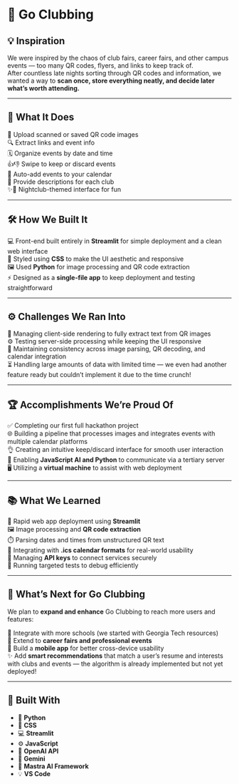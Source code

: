 # 🎉 Go Clubbing

## 💡 Inspiration  
We were inspired by the chaos of club fairs, career fairs, and other campus events — too many QR codes, flyers, and links to keep track of.  
After countless late nights sorting through QR codes and information, we wanted a way to **scan once, store everything neatly, and decide later what’s worth attending.**

---

## 🚀 What It Does  
📸 Upload scanned or saved QR code images  
🔍 Extract links and event info  
🗓️ Organize events by date and time  
👍👎 Swipe to keep or discard events  
📅 Auto-add events to your calendar  
💼 Provide descriptions for each club  
✨🎉 Nightclub-themed interface for fun  

---

## 🛠️ How We Built It  
💻 Front-end built entirely in **Streamlit** for simple deployment and a clean web interface  
🎨 Styled using **CSS** to make the UI aesthetic and responsive  
🖼️ Used **Python** for image processing and QR code extraction  
⚡ Designed as a **single-file app** to keep deployment and testing straightforward  

---

## ⚙️ Challenges We Ran Into  
🧐 Managing client-side rendering to fully extract text from QR images  
⚙️ Testing server-side processing while keeping the UI responsive  
🔄 Maintaining consistency across image parsing, QR decoding, and calendar integration  
⏳ Handling large amounts of data with limited time — we even had another feature ready but couldn’t implement it due to the time crunch!  

---

## 🏆 Accomplishments We’re Proud Of  
✅ Completing our first full hackathon project  
🌐 Building a pipeline that processes images and integrates events with multiple calendar platforms  
👌 Creating an intuitive keep/discard interface for smooth user interaction  
🎉 Enabling **JavaScript AI and Python** to communicate via a tertiary server  
🖥️ Utilizing a **virtual machine** to assist with web deployment  

---

## 📚 What We Learned  
🚀 Rapid web app deployment using **Streamlit**  
🖼️ Image processing and **QR code extraction**  
⏱️ Parsing dates and times from unstructured QR text  
📅 Integrating with **.ics calendar formats** for real-world usability  
🔑 Managing **API keys** to connect services securely  
🧪 Running targeted tests to debug efficiently  

---

## 🔮 What’s Next for Go Clubbing  
We plan to **expand and enhance** Go Clubbing to reach more users and features:  

🏫 Integrate with more schools (we started with Georgia Tech resources)  
💼 Extend to **career fairs and professional events**  
📱 Build a **mobile app** for better cross-device usability  
✨ Add **smart recommendations** that match a user’s resume and interests with clubs and events — the algorithm is already implemented but not yet deployed!  

---

## 🧩 Built With  
- 🐍 **Python**  
- 🎨 **CSS**  
- 💻 **Streamlit**  
- ⚙️ **JavaScript**  
- 🤖 **OpenAI API**  
- 🧠 **Gemini**  
- 🧩 **Mastra AI Framework**  
- 💡 **VS Code**
